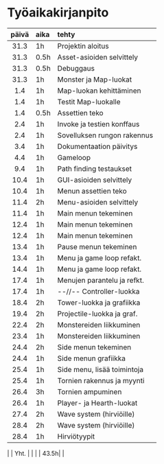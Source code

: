 # Työaikakirjanpito

| päivä | aika | tehty                      |
| :----:|:-----| :--------------------------|
| 31.3  | 1h   | Projektin aloitus          |
| 31.3  | 0.5h | Asset-asioiden selvittely  |
| 31.3  | 0.5h | Debuggaus                  |
| 31.3  | 1h   | Monster ja Map-luokat      |
| 1.4   | 1h   | Map-luokan kehittäminen    |
| 1.4   | 1h   | Testit Map-luokalle        |
| 1.4   | 0.5h | Assettien teko             |
| 2.4   | 1h   | Invoke ja testien konffaus |
| 2.4   | 1h   | Sovelluksen rungon rakennus|
| 3.4   | 1h   | Dokumentaation päivitys    |
| 4.4   | 1h   | Gameloop                   |
| 9.4   | 1h   | Path finding testaukset    |
| 10.4  | 1h   | GUI-asioiden selvittely    |
| 10.4  | 1h   | Menun assettien teko       |
| 11.4  | 2h   | Menu-asioiden selvittely   |
| 11.4  | 1h   | Main menun tekeminen       |
| 12.4  | 1h   | Main menun tekeminen       |
| 12.4  | 1h   | Main menun tekeminen       |
| 13.4  | 1h   | Pause menun tekeminen      |
| 13.4  | 1h   | Menu ja game loop refakt.  |
| 14.4  | 1h   | Menu ja game loop refakt.  |
| 17.4  | 1h   | Menujen parantelu ja refkt.|
| 17.4  | 1h   | --//-- Controller-luokka   |
| 18.4  | 2h   | Tower-luokka ja grafiikka  |
| 19.4  | 2h   | Projectile-luokka ja graf. |
| 22.4  | 2h   | Monstereiden liikkuminen   |
| 23.4  | 1h   | Monstereiden liikkuminen   |
| 24.4  | 2h   | Side menun tekeminen       |
| 24.4  | 1h   | Side menun grafiikka       |
| 25.4  | 1h   | Side menu, lisää toimintoja|
| 25.4  | 1h   | Tornien rakennus ja myynti |
| 26.4  | 3h   | Tornien ampuminen          |
| 26.4  | 1h   | Player- ja Hearth-luokat   |
| 27.4  | 2h   | Wave system (hirviöille)   |
| 28.4  | 2h   | Wave system (hirviöille)   |
| 28.4  | 1h   | Hirviötyypit               |

|       | Yht. |                            |
|       | 43.5h|                            |



